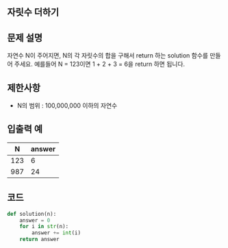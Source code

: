 ## 자릿수 더하기

## 문제 설명

자연수 N이 주어지면, N의 각 자릿수의 합을 구해서 return 하는 solution 함수를 만들어 주세요.
예를들어 N = 123이면 1 + 2 + 3 = 6을 return 하면 됩니다.

## 제한사항

- N의 범위 : 100,000,000 이하의 자연수

## 입출력 예

| N    | answer |
| ---- | ------ |
| 123  | 6      |
| 987  | 24     |

## 코드

```python
def solution(n):
    answer = 0
    for i in str(n):
        answer += int(i)
    return answer
```

